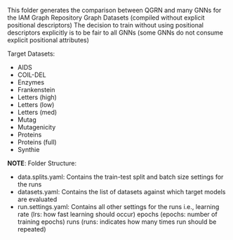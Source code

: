 This folder generates the comparison between QGRN and many GNNs for the IAM Graph Repository Graph Datasets (compiled without explicit positional descriptors)
The decision to train without using positional descriptors explicitly is to be fair to all GNNs (some GNNs do not consume explicit positional attributes)

Target Datasets:
- AIDS
- COIL-DEL
- Enzymes
- Frankenstein
- Letters (high)
- Letters (low)
- Letters (med)
- Mutag
- Mutagenicity
- Proteins
- Proteins (full)
- Synthie

**NOTE**:
Folder Structure:
- data.splits.yaml: Contains the train-test split and batch size settings for the runs
- datasets.yaml: Contains the list of datasets against which target models are evaluated
- run.settings.yaml: Contains all other settings for the runs 
    i.e., learning rate (lrs: how fast learning should occur)
          epochs (epochs: number of training epochs)
          runs (runs: indicates how many times run should be repeated)

